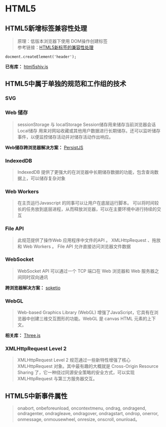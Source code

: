 # HTML5

## HTML5新增标签兼容性处理

>原理：低版本浏览器下使用 DOM操作创建标签  
>参考链接：[HTML5新标签的兼容性处理](https://www.cnblogs.com/kaizi/p/7245517.html)

```
docment.createElement('header');
```

**已有库：** [html5shiv.js](https://github.com/aFarkas/html5shiv)

## HTML5中属于单独的规范和工作组的技术

### SVG 

### Web 储存

> sessionStorage 与 localStorage 
> Session储存用来储存当前浏览器会话
> Local储存 用来对网站收藏或其他用户数据进行长期储存。还可以监听储存事件，以便监控储存活动并对储存活动作出响应。

**Web储存跨浏览器解决方案：** [PersistJS](https://github.com/jeremydurham/persist-js)

### IndexedDB
> IndexedDB 提供了更强大的在浏览器中长期储存数据的功能，包含查询数据上，可以储存复杂对象

### Web Workers 
> 在主页运行Javascript 的同事可以让用户在底层运行脚本。 可以将时间较长的任务放到底层进程，从而释放浏览器，可以在主要环境中进行持续的交互 

### File API
> 此规范提供了操作Web 应用程序中文件的API 。 XMLHttpRequest 、拖放 和 Web Workers 。  File API 允许直接访问浏览器文件数据

### WebSocket 
>WebSocket API 可以通过一个 TCP 端口在 Web 浏览器和 Web 服务器之间同时双向通讯

**跨浏览器解决方案：** [soketio](https://github.com/socketio/socket.io)

### WebGL 
> Web-based Graphics Library (WebGL) 增强了JavaScript，它具有在浏览器中创建三维交互图形的功能。WebGL 是 canvas HTML 元素的上下文。

**相关库：** [Three.js](https://github.com/mrdoob/three.js)

### XMLHttpRequest Level 2
> XMLHttpRequest Level 2 规范通过一些新特性增强了核心 XMLHttpRequest 对象。其中最有趣的大概就是 Cross-Origin Resource Sharing 了，它一种绕过同源安全策略的安全方式，可以实现 XMLHttpRequest 与第三方服务器交互。

## HTML5中新事件属性
> onabort, onbeforeunload, oncontextmenu, ondrag, ondragend, ondragenter, ondragleave, ondragover, ondragstart, ondrop, onerror, onmessage, onmousewheel, onresize, onscroll, onunload。
